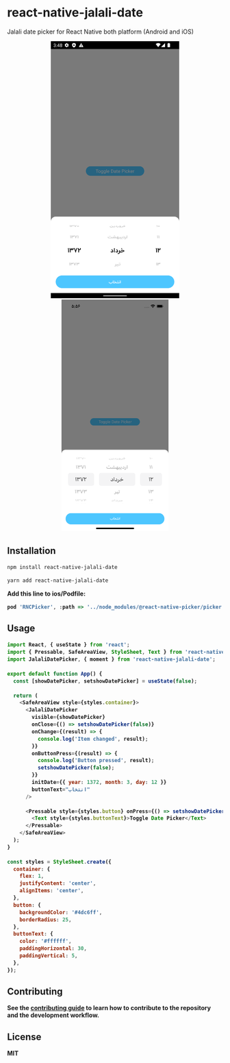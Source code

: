 # react-native-jalali-date

Jalali date picker for React Native both platform (Android and iOS)

<p align="center">
  <img src="https://github.com/mohamadnavabi/react-native-jalali-date/blob/master/example/Android.png?raw=true" width="300" max-width="300" title="Android example">
  <img src="https://github.com/mohamadnavabi/react-native-jalali-date/blob/master/example/iOS.png?raw=true" width="250" max-width="300" alt="iOS example">
</p>

## Installation

```sh
npm install react-native-jalali-date
```

```sh
yarn add react-native-jalali-date
```

<b>Add this line to ios/Podfile:<b>

```js
pod 'RNCPicker', :path => '../node_modules/@react-native-picker/picker'
```

## Usage

```js
import React, { useState } from 'react';
import { Pressable, SafeAreaView, StyleSheet, Text } from 'react-native';
import JalaliDatePicker, { moment } from 'react-native-jalali-date';

export default function App() {
  const [showDatePicker, setshowDatePicker] = useState(false);

  return (
    <SafeAreaView style={styles.container}>
      <JalaliDatePicker
        visible={showDatePicker}
        onClose={() => setshowDatePicker(false)}
        onChange={(result) => {
          console.log('Item changed', result);
        }}
        onButtonPress={(result) => {
          console.log('Button pressed', result);
          setshowDatePicker(false);
        }}
        initDate={{ year: 1372, month: 3, day: 12 }}
        buttonText="انتخاب"
      />

      <Pressable style={styles.button} onPress={() => setshowDatePicker(true)}>
        <Text style={styles.buttonText}>Toggle Date Picker</Text>
      </Pressable>
    </SafeAreaView>
  );
}

const styles = StyleSheet.create({
  container: {
    flex: 1,
    justifyContent: 'center',
    alignItems: 'center',
  },
  button: {
    backgroundColor: '#4dc6ff',
    borderRadius: 25,
  },
  buttonText: {
    color: '#ffffff',
    paddingHorizontal: 30,
    paddingVertical: 5,
  },
});
```

## Contributing

See the [contributing guide](CONTRIBUTING.md) to learn how to contribute to the repository and the development workflow.

## License

MIT
